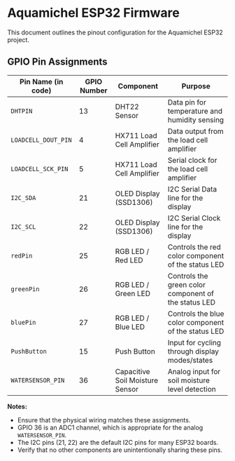 # Aquamichel ESP32 Firmware

This document outlines the pinout configuration for the Aquamichel ESP32 project.

## GPIO Pin Assignments

| Pin Name (in code) | GPIO Number | Component                       | Purpose                                           |
|--------------------|-------------|---------------------------------|---------------------------------------------------|
| `DHTPIN`           | 13          | DHT22 Sensor                    | Data pin for temperature and humidity sensing     |
| `LOADCELL_DOUT_PIN`| 4           | HX711 Load Cell Amplifier       | Data output from the load cell amplifier          |
| `LOADCELL_SCK_PIN` | 5           | HX711 Load Cell Amplifier       | Serial clock for the load cell amplifier          |
| `I2C_SDA`          | 21          | OLED Display (SSD1306)          | I2C Serial Data line for the display            |
| `I2C_SCL`          | 22          | OLED Display (SSD1306)          | I2C Serial Clock line for the display           |
| `redPin`           | 25          | RGB LED / Red LED               | Controls the red color component of the status LED|
| `greenPin`         | 26          | RGB LED / Green LED             | Controls the green color component of the status LED|
| `bluePin`          | 27          | RGB LED / Blue LED              | Controls the blue color component of the status LED |
| `PushButton`       | 15          | Push Button                     | Input for cycling through display modes/states    |
| `WATERSENSOR_PIN`  | 36          | Capacitive Soil Moisture Sensor | Analog input for soil moisture level detection    |

**Notes:**
*   Ensure that the physical wiring matches these assignments.
*   GPIO 36 is an ADC1 channel, which is appropriate for the analog `WATERSENSOR_PIN`.
*   The I2C pins (21, 22) are the default I2C pins for many ESP32 boards.
*   Verify that no other components are unintentionally sharing these pins.
